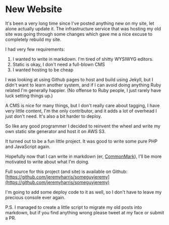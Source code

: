 # New Website

It's been a very long time since I've posted anything new on my site, let alone
actually update it. The infrastructure service that was hosting my old site was
going through some changes which gave me a nice excuse to completely rebuild my
site.

I had very few requirements:

1. I wanted to write in markdown. I'm tired of shitty WYSIWYG editors.
2. Static is okay, I don't need a full-blown CMS
3. I wanted hosting to be cheap

I was looking at using Github pages to host and build using Jekyll, but I didn't
want to learn another system, and if I can avoid doing anything Ruby related I'm
generally happier. (No offense to Ruby people, I just rarely have luck setting
things up.)

A CMS is nice for many things, but I don't really care about tagging, I have
very little content, I'm the only contributor, and it adds a lot of overhead
I just don't need. It's also a bit harder to deploy.

So like any good programmer I decided to reinvent the wheel and write my own
static site generator and host it on AWS S3.

It turned out to be a fun little project. It was good to write some pure PHP
and JavaScript again.

Hopefully now that I can write in markdown (er, [CommonMark](http://commonmark.org/)),
I'll be more motivated to write about what I'm doing.

Full source for this project (and site) is available on Github:
[https://github.com/jeremyharris/someguyjeremy](https://github.com/jeremyharris/someguyjeremy)

I'm going to add some deploy code to it as well, so I don't have to leave my
precious console ever again.

P.S. I managed to create a little script to migrate my old posts into markdown,
but if you find anything wrong please tweet at my face or submit a PR.
